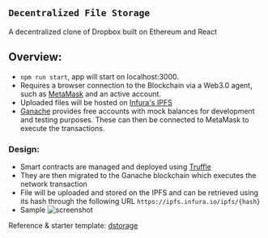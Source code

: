 ## ``` Decentralized File Storage ```
A decentralized clone of Dropbox built on Ethereum and React

## Overview:
- `npm run start`, app will start on localhost:3000.
- Requires a browser connection to the Blockchain via a Web3.0 agent, such as [MetaMask](https://metamask.io/) and an active account.
- Uploaded files will be hosted on [Infura's IPFS](https://infura.io/)
- [Ganache](https://trufflesuite.com/ganache/index.html) provides free accounts with mock balances for development and testing purposes. These can then be connected to MetaMask to execute the transactions.

### Design:
- Smart contracts are managed and deployed using [Truffle](https://trufflesuite.com/)
- They are then migrated to the Ganache blockchain which executes the network transaction
- File will be uploaded and stored on the IPFS and can be retrieved using its hash through the following URL `https://ipfs.infura.io/ipfs/{hash}`
- Sample ![screenshot](https://bafybeiedliw6c2qtifcswgihgz7uwqsp7ozgwtefsguj2slkdgn3fuf6kq.ipfs.infura-ipfs.io/)

Reference & starter template: [dstorage](https://github.com/dappuniversity/dstorage) 
